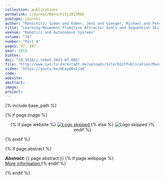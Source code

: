 ```yaml
---
collection: publications
permalink: /journal/Manschitz2015RAS
pubtype: journal
author: "Manschitz, Simon and Kober, Jens and Gienger, Michael and Peters, Jan"
title: "Learning Movement Primitive Attractor Goals and Sequential Skills from Kinesthetic Demonstrations"
avenue: "Robotics and Autonomous Systems"
volume: "74"
number: "Part A"
pages: 97--107
year: 2015
bibtex: 
doi: "10.1016/j.robot.2015.07.005"
file: "http://www.ias.tu-darmstadt.de/uploads/Site/EditPublication/ManschitzRAS2015.pdf"
video: "https://youtu.be/WCayQ8xIiU8"
code: 
website: 
abstract: 
image: 
project: 
---
```

{% include base_path %}

{% if page.image %}
<p align="center">
{% if page.website %}
<a href="{{ page.website }}"> <img src="{{  page.image }}" alt="Logo skipped" style="max-height:200px"/> </a>
{% else %}
<img src="{{  page.image }}" alt="Logo skipped" />
{% endif %}
</p>
{% endif %}

{% if page.abstract %}
<p> <strong> <em> Abstract: </em> </strong> {{ page.abstract }}
    {% if page.webpage %}
        <a href="{{ page.website}}"> <br> More information </a>
    {% endif %}
</p>
{% endif %}
